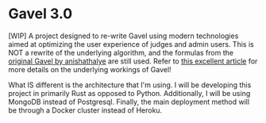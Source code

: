 # Gavel 3.0

[WIP] A project designed to re-write Gavel using modern technologies aimed at optimizing the user experience of judges and admin users. This is NOT a rewrite of the underlying algorithm, and the formulas from the [original Gavel by anishathalye](https://github.com/anishathalye/gavel) are still used. Refer to [this excellent article](https://www.anishathalye.com/2015/03/07/designing-a-better-judging-system/) for more details on the underlying workings of Gavel!

What IS different is the architecture that I'm using. I will be developing this project in primarily Rust as opposed to Python. Additionally, I will be using MongoDB instead of Postgresql. Finally, the main deployment method will be through a Docker cluster instead of Heroku.
